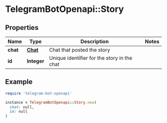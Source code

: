 # TelegramBotOpenapi::Story

## Properties

| Name | Type | Description | Notes |
| ---- | ---- | ----------- | ----- |
| **chat** | [**Chat**](Chat.md) | Chat that posted the story |  |
| **id** | **Integer** | Unique identifier for the story in the chat |  |

## Example

```ruby
require 'telegram-bot-openapi'

instance = TelegramBotOpenapi::Story.new(
  chat: null,
  id: null
)
```

